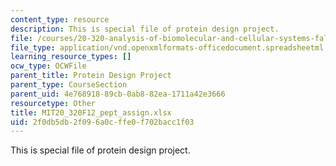 ```yaml
---
content_type: resource
description: This is special file of protein design project.
file: /courses/20-320-analysis-of-biomolecular-and-cellular-systems-fall-2012/2f0db5db2f096a0cffe0f702bacc1f03_MIT20_320F12_pept_assign.xlsx
file_type: application/vnd.openxmlformats-officedocument.spreadsheetml.sheet
learning_resource_types: []
ocw_type: OCWFile
parent_title: Protein Design Project
parent_type: CourseSection
parent_uid: 4e768918-89cb-0ab8-82ea-1711a42e3666
resourcetype: Other
title: MIT20_320F12_pept_assign.xlsx
uid: 2f0db5db-2f09-6a0c-ffe0-f702bacc1f03
---
```

This is special file of protein design project.